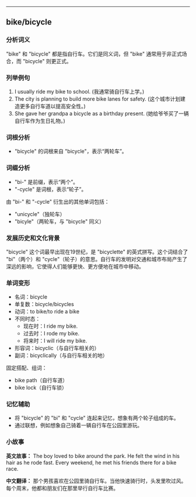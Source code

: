 
---------------
## bike/bicycle
### 分析词义
"bike" 和 "bicycle" 都是指自行车。它们是同义词，但 "bike" 通常用于非正式场合，而 "bicycle" 则更正式。

### 列举例句
1. I usually ride my bike to school. (我通常骑自行车上学。)
2. The city is planning to build more bike lanes for safety. (这个城市计划建造更多自行车道以提高安全性。)
3. She gave her grandpa a bicycle as a birthday present. (她给爷爷买了一辆自行车作为生日礼物。)

### 词根分析
- "bicycle" 的词根来自 "bicycle"，表示“两轮车”。

### 词缀分析
- "bi-" 是前缀，表示“两个”。
- "-cycle" 是词根，表示“轮子”。

由 "bi-" 和 "-cycle" 衍生出的其他单词包括：
- "unicycle"（独轮车）
- "bicyle"（两轮车，与 "bicycle" 同义）

### 发展历史和文化背景
"bicycle" 这个词最早出现在19世纪，是 "bicyclette" 的英式拼写。这个词结合了 "bi"（两个）和 "cycle"（轮子）的意思。自行车的发明对交通和城市布局产生了深远的影响，它使得人们能够更快、更方便地在城市中移动。

### 单词变形
- 名词：bicycle
- 单复数：bicycle/bicycles
- 动词：to bike/to ride a bike
- 不同时态：
  - 现在时：I ride my bike.
  - 过去时：I rode my bike.
  - 将来时：I will ride my bike.
- 形容词：bicyclic（与自行车相关的）
- 副词：bicyclically（与自行车相关的地）

固定搭配、组词：
- bike path（自行车道）
- bike lock（自行车锁）

### 记忆辅助
- 将 "bicycle" 的 "bi" 和 "cycle" 连起来记忆，想象有两个轮子组成的车。
- 通过联想，例如想象自己骑着一辆自行车在公园里游玩。

### 小故事
**英文故事：**
The boy loved to bike around the park. He felt the wind in his hair as he rode fast. Every weekend, he met his friends there for a bike race.

**中文翻译：**
那个男孩喜欢在公园里骑自行车。当他快速骑行时，头发里吹过风。每个周末，他都和朋友们在那里举行自行车比赛。

